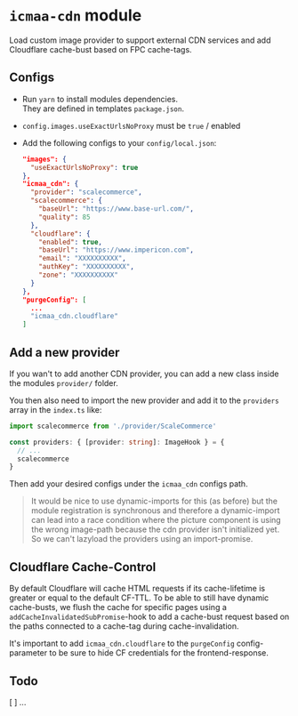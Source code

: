 # `icmaa-cdn` module

Load custom image provider to support external CDN services and add Cloudflare cache-bust based on FPC cache-tags.

## Configs

* Run `yarn` to install modules dependencies.  
  They are defined in templates `package.json`.

* `config.images.useExactUrlsNoProxy` must be `true` / enabled 

* Add the following configs to your `config/local.json`:
  ```json
  "images": {
    "useExactUrlsNoProxy": true
  },
  "icmaa_cdn": {
    "provider": "scalecommerce",
    "scalecommerce": {
      "baseUrl": "https://www.base-url.com/",
      "quality": 85
    },
    "cloudflare": {
      "enabled": true,
      "baseUrl": "https://www.impericon.com",
      "email": "XXXXXXXXXX",
      "authKey": "XXXXXXXXXX",
      "zone": "XXXXXXXXXX"
    }
  },
  "purgeConfig": [
    ...
    "icmaa_cdn.cloudflare"
  ]
  ```

## Add a new provider

If you wan't to add another CDN provider, you can add a new class inside the modules `provider/` folder.

You then also need to import the new provider and add it to the `providers` array in the `index.ts` like:
```ts
import scalecommerce from './provider/ScaleCommerce'

const providers: { [provider: string]: ImageHook } = {
  // ...
  scalecommerce
}
```

Then add your desired configs under the `icmaa_cdn` configs path.

> It would be nice to use dynamic-imports for this (as before) but the module registration is synchronous and therefore a dynamic-import can lead into a race condition where the picture component is using the wrong image-path because the cdn provider isn't initialized yet. So we can't lazyload the providers using an import-promise.

## Cloudflare Cache-Control

By default Cloudflare will cache HTML requests if its cache-lifetime is greater or equal to the default CF-TTL.
To be able to still have dynamic cache-busts, we flush the cache for specific pages using a `addCacheInvalidatedSubPromise`-hook to add a cache-bust request based on the paths connected to a cache-tag during cache-invalidation.

It's important to add `icmaa_cdn.cloudflare` to the `purgeConfig` config-parameter to be sure to hide CF credentials for the frontend-response.

## Todo

[ ] ...

